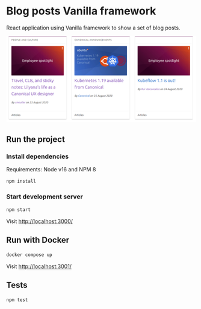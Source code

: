 # Blog posts Vanilla framework

React application using Vanilla framework to show a set of blog posts.

![Screenshot](screenshot.png)

## Run the project

### Install dependencies

Requirements: Node v16 and NPM 8

```bash
npm install
```

### Start development server

```bash
npm start
```

Visit <http://localhost:3000/>

## Run with Docker

```bash
docker compose up
```

Visit <http://localhost:3001/>

## Tests

```bash
npm test
```
